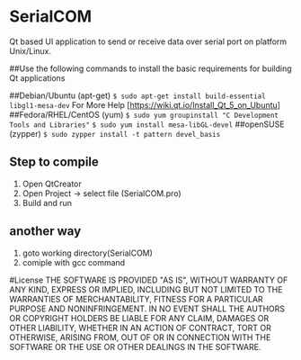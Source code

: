 # SerialCOM
Qt based UI application to send or receive data over serial port on platform Unix/Linux.


##Use the following commands to install the basic requirements for building Qt applications

##Debian/Ubuntu (apt-get)
	`$ sudo apt-get install build-essential libgl1-mesa-dev`
	For More Help [https://wiki.qt.io/Install_Qt_5_on_Ubuntu]
##Fedora/RHEL/CentOS (yum)
	`$ sudo yum groupinstall "C Development Tools and Libraries"`
	`$ sudo yum install mesa-libGL-devel`
##openSUSE (zypper)
	`$ sudo zypper install -t pattern devel_basis`


## Step to compile
1. Open QtCreator
2. Open Project -> select file (SerialCOM.pro)
3. Build and run

## another way
1. goto working directory(SerialCOM)
2. comiple with gcc command




#License
THE SOFTWARE IS PROVIDED "AS IS", WITHOUT WARRANTY OF ANY KIND, EXPRESS OR
IMPLIED, INCLUDING BUT NOT LIMITED TO THE WARRANTIES OF MERCHANTABILITY,
FITNESS FOR A PARTICULAR PURPOSE AND NONINFRINGEMENT. IN NO EVENT SHALL THE
AUTHORS OR COPYRIGHT HOLDERS BE LIABLE FOR ANY CLAIM, DAMAGES OR OTHER
LIABILITY, WHETHER IN AN ACTION OF CONTRACT, TORT OR OTHERWISE, ARISING FROM,
OUT OF OR IN CONNECTION WITH THE SOFTWARE OR THE USE OR OTHER DEALINGS IN THE
SOFTWARE.
